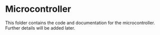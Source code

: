 # Microcontroller

This folder contains the code and documentation for the microcontroller.
Further details will be added later.
